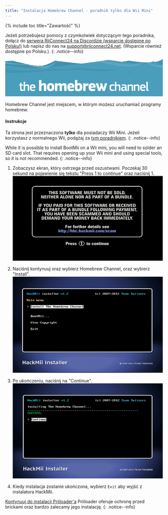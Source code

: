 ```yaml
---
title: "Instalacja Homebrew Channel - poradnik tylko dla Wii Mini"
---
```


{% include toc title="Zawartość" %}

Jeżeli potrzebujesz pomocy z czymkolwiek dotyczącym tego poradnika, dołącz do [serwera RiiConnect24 na Discordzie (wsparcie dostępne po Polsku!)](https://discord.gg/rc24) lub napisz do nas na [support@riiconnect24.net](mailto:support@riiconnect24.net). (Wsparcie również dostępne po Polsku.).
{: .notice--info}

![Logo HBC](/images/hbc.png)

Homebrew Channel jest miejscem, w którym możesz uruchamiać programy homebrew.

#### Instrukcje
Ta strona jest przeznaczona **tylko** dla posiadaczy Wii Mini. Jeżeli korzystasz z normalnego Wii, podążaj za [tym poradnikiem](hbc).
{: .notice--info}

While it is possible to install BootMii on a Wii mini, you will need to solder an SD card slot. That requires opening up your Wii mini and using special tools, so it is not recommended.
{: .notice--info}

1. Zobaczysz ekran, który ostrzega przed oszustwami. Poczekaj 30 sekund na pojawienie się tekstu "Press 1 to continue" oraz naciśnij 1. ![Ekran z informacją o oszustwach](/images/Wii/ScamScreen.png)

1. Naciśnij kontynuuj oraz wybierz Homebrew Channel, oraz wybierz "Install". ![Zainstaluj Homebrew Channel](/images/Wii/InstallHomebrewChannel.png)

1. Po ukończeniu, naciśnij na "Continue". ![Sukces podczas instalacji Homebrew Channel](/images/Wii/SuccessHBC.png)

1. Kiedy instalacja zostanie ukończona, wybierz `Exit` aby wyjść z instalatora HackMii.

[Kontynuuj do instalacji Priiloader'a](priiloader) Priiloader oferuje ochronę przed brickami oraz bardzo zalecamy jego instalację.
{: .notice--info}
